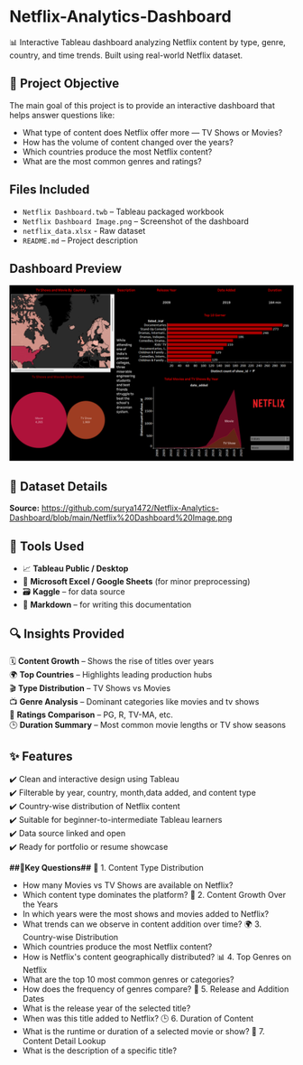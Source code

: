 # Netflix-Analytics-Dashboard
📊 Interactive Tableau dashboard analyzing Netflix content by type, genre, country, and time trends. Built using real-world Netflix dataset.

## 📌 Project Objective
The main goal of this project is to provide an interactive dashboard that helps answer questions like:
- What type of content does Netflix offer more — TV Shows or Movies?
- How has the volume of content changed over the years?
- Which countries produce the most Netflix content?
- What are the most common genres and ratings?

## Files Included
- `Netflix Dashboard.twb` – Tableau packaged workbook
- `Netflix Dashboard Image.png` – Screenshot of the dashboard
- `netflix_data.xlsx` - Raw dataset
- `README.md` – Project description

## Dashboard Preview
![Dashboard](https://github.com/surya1472/Netflix-Analytics-Dashboard/blob/main/Netflix%20Dashboard%20Image.png)

## 🧾 Dataset Details
**Source:** https://github.com/surya1472/Netflix-Analytics-Dashboard/blob/main/Netflix%20Dashboard%20Image.png

## 🔧 Tools Used
- 📈 **Tableau Public / Desktop**
- 🧹 **Microsoft Excel / Google Sheets** (for minor preprocessing)
- 🗃️ **Kaggle** – for data source
- 🧾 **Markdown** – for writing this documentation

## 🔍 Insights Provided
🗓️ **Content Growth** – Shows the rise of titles over years  
🌍 **Top Countries** – Highlights leading production hubs  
🎬 **Type Distribution** – TV Shows vs Movies  
📺 **Genre Analysis** – Dominant categories like movies and tv shows  
🧒 **Ratings Comparison** – PG, R, TV-MA, etc.  
🕒 **Duration Summary** – Most common movie lengths or TV show seasons

## ✨ Features
✔️ Clean and interactive design using Tableau  
✔️ Filterable by year, country, month,data added, and content type  
✔️ Country-wise distribution of Netflix content    
✔️ Suitable for beginner-to-intermediate Tableau learners  
✔️ Data source linked and open  
✔️ Ready for portfolio or resume showcase

**##📌Key Questions##**
🎥 1. Content Type Distribution
- How many Movies vs TV Shows are available on Netflix?
- Which content type dominates the platform?
📅 2. Content Growth Over the Years
- In which years were the most shows and movies added to Netflix?
- What trends can we observe in content addition over time?
🌍 3. Country-wise Distribution
- Which countries produce the most Netflix content?
- How is Netflix's content geographically distributed?
📊 4. Top Genres on Netflix
- What are the top 10 most common genres or categories?
- How does the frequency of genres compare?
📆 5. Release and Addition Dates
- What is the release year of the selected title?
- When was this title added to Netflix?
🕒 6. Duration of Content
- What is the runtime or duration of a selected movie or show?
🧾 7. Content Detail Lookup
- What is the description of a specific title?
